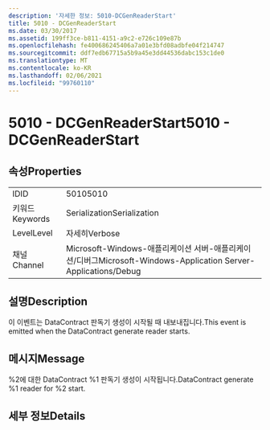 ```yaml
---
description: '자세한 정보: 5010-DCGenReaderStart'
title: 5010 - DCGenReaderStart
ms.date: 03/30/2017
ms.assetid: 199ff3ce-b811-4151-a9c2-e726c109e87b
ms.openlocfilehash: fe400686245406a7a01e3bfd08adbfe04f214747
ms.sourcegitcommit: ddf7edb67715a5b9a45e3dd44536dabc153c1de0
ms.translationtype: MT
ms.contentlocale: ko-KR
ms.lasthandoff: 02/06/2021
ms.locfileid: "99760110"
---
```

# <a name="5010---dcgenreaderstart"></a><span data-ttu-id="18124-103">5010 - DCGenReaderStart</span><span class="sxs-lookup"><span data-stu-id="18124-103">5010 - DCGenReaderStart</span></span>

## <a name="properties"></a><span data-ttu-id="18124-104">속성</span><span class="sxs-lookup"><span data-stu-id="18124-104">Properties</span></span>  
  
|||  
|-|-|  
|<span data-ttu-id="18124-105">ID</span><span class="sxs-lookup"><span data-stu-id="18124-105">ID</span></span>|<span data-ttu-id="18124-106">5010</span><span class="sxs-lookup"><span data-stu-id="18124-106">5010</span></span>|  
|<span data-ttu-id="18124-107">키워드</span><span class="sxs-lookup"><span data-stu-id="18124-107">Keywords</span></span>|<span data-ttu-id="18124-108">Serialization</span><span class="sxs-lookup"><span data-stu-id="18124-108">Serialization</span></span>|  
|<span data-ttu-id="18124-109">Level</span><span class="sxs-lookup"><span data-stu-id="18124-109">Level</span></span>|<span data-ttu-id="18124-110">자세히</span><span class="sxs-lookup"><span data-stu-id="18124-110">Verbose</span></span>|  
|<span data-ttu-id="18124-111">채널</span><span class="sxs-lookup"><span data-stu-id="18124-111">Channel</span></span>|<span data-ttu-id="18124-112">Microsoft-Windows-애플리케이션 서버-애플리케이션/디버그</span><span class="sxs-lookup"><span data-stu-id="18124-112">Microsoft-Windows-Application Server-Applications/Debug</span></span>|  
  
## <a name="description"></a><span data-ttu-id="18124-113">설명</span><span class="sxs-lookup"><span data-stu-id="18124-113">Description</span></span>  

 <span data-ttu-id="18124-114">이 이벤트는 DataContract 판독기 생성이 시작될 때 내보내집니다.</span><span class="sxs-lookup"><span data-stu-id="18124-114">This event is emitted when the DataContract generate reader starts.</span></span>  
  
## <a name="message"></a><span data-ttu-id="18124-115">메시지</span><span class="sxs-lookup"><span data-stu-id="18124-115">Message</span></span>  

 <span data-ttu-id="18124-116">%2에 대한 DataContract %1 판독기 생성이 시작됩니다.</span><span class="sxs-lookup"><span data-stu-id="18124-116">DataContract generate %1 reader for %2 start.</span></span>  
  
## <a name="details"></a><span data-ttu-id="18124-117">세부 정보</span><span class="sxs-lookup"><span data-stu-id="18124-117">Details</span></span>
